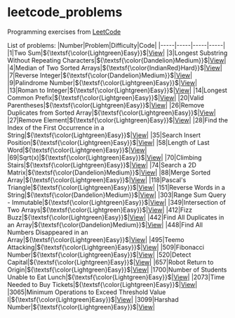# leetcode_problems
Programming exercises from [LeetCode](https://leetcode.com/problemset/)

List of problems:
|Number|Problem|Difficulty|Code|
|-----|-----|-----|-----|
|1|Two Sum|${\textsf{\color{Lightgreen}Easy}}$|[View](https://github.com/LucasGPrudente/leetcode_problems/tree/main/0001_two_sum)|
|3|Longest Substring Without Repeating Characters|${\textsf{\color{Dandelion}Medium}}$|[View](https://github.com/LucasGPrudente/leetcode_problems/tree/main/0003_longest_substring_without_repeating_characters)|
|4|Median of Two Sorted Arrays|${\textsf{\color{IndianRed}Hard}}$|[View](https://github.com/LucasGPrudente/leetcode_problems/tree/main/0004_median_of_two_sorted_arrays)|
|7|Reverse Integer|${\textsf{\color{Dandelion}Medium}}$|[View](https://github.com/LucasGPrudente/leetcode_problems/tree/main/0007_reverse_integer)|
|9|Palindrome Number|${\textsf{\color{Lightgreen}Easy}}$|[View](https://github.com/LucasGPrudente/leetcode_problems/tree/main/0009_palindrome_number)|
|13|Roman to Integer|${\textsf{\color{Lightgreen}Easy}}$|[View](https://github.com/LucasGPrudente/leetcode_problems/tree/main/0013_roman_to_integer)|
|14|Longest Common Prefix|${\textsf{\color{Lightgreen}Easy}}$|[View](https://github.com/LucasGPrudente/leetcode_problems/tree/main/0014_longest_common_prefix)|
|20|Valid Parentheses|${\textsf{\color{Lightgreen}Easy}}$|[View](https://github.com/LucasGPrudente/leetcode_problems/tree/main/0020_valid_parentheses)|
|26|Remove Duplicates from Sorted Array|${\textsf{\color{Lightgreen}Easy}}$|[View](https://github.com/LucasGPrudente/leetcode_problems/tree/main/0026_remove_duplicates_from_sorted_array)|
|27|Remove Element|${\textsf{\color{Lightgreen}Easy}}$|[View](https://github.com/LucasGPrudente/leetcode_problems/tree/main/0027_remove_element)|
|28|Find the Index of the First Occurrence in a String|${\textsf{\color{Lightgreen}Easy}}$|[View](https://github.com/LucasGPrudente/leetcode_problems/tree/main/0028_find_the_index_of_the_first_occurrence_in_a_string)|
|35|Search Insert Position|${\textsf{\color{Lightgreen}Easy}}$|[View](https://github.com/LucasGPrudente/leetcode_problems/tree/main/0035_search_insert_position)|
|58|Length of Last Word|${\textsf{\color{Lightgreen}Easy}}$|[View](https://github.com/LucasGPrudente/leetcode_problems/tree/main/0058_length_of_last_word)|
|69|Sqrt(x)|${\textsf{\color{Lightgreen}Easy}}$|[View](https://github.com/LucasGPrudente/leetcode_problems/tree/main/0069_sqrtx)|
|70|Climbing Stairs|${\textsf{\color{Lightgreen}Easy}}$|[View](https://github.com/LucasGPrudente/leetcode_problems/tree/main/0070_climbing_stairs)|
|74|Search a 2D Matrix|${\textsf{\color{Dandelion}Medium}}$|[View](https://github.com/LucasGPrudente/leetcode_problems/tree/main/0074_search_a_2d_matrix)|
|88|Merge Sorted Array|${\textsf{\color{Lightgreen}Easy}}$|[View](https://github.com/LucasGPrudente/leetcode_problems/tree/main/0088_merge_sorted_array)|
|118|Pascal's Triangle|${\textsf{\color{Lightgreen}Easy}}$|[View](https://github.com/LucasGPrudente/leetcode_problems/tree/main/0118_pascals_triangle)|
|151|Reverse Words in a String|${\textsf{\color{Dandelion}Medium}}$|[View](https://github.com/LucasGPrudente/leetcode_problems/tree/main/0151_reverse_words_in_a_string)|
|303|Range Sum Query - Immutable|${\textsf{\color{Lightgreen}Easy}}$|[View](https://github.com/LucasGPrudente/leetcode_problems/tree/main/0303_range_sum_query_immutable)|
|349|Intersection of Two Arrays|${\textsf{\color{Lightgreen}Easy}}$|[View](https://github.com/LucasGPrudente/leetcode_problems/tree/main/0349_intersection_of_two_arrays)|
|412|Fizz Buzz|${\textsf{\color{Lightgreen}Easy}}$|[View](https://github.com/LucasGPrudente/leetcode_problems/tree/main/0412_fizz_buzz)|
|442|Find All Duplicates in an Array|${\textsf{\color{Dandelion}Medium}}$|[View](https://github.com/LucasGPrudente/leetcode_problems/tree/main/0442_find_all_duplicates_in_an_array)|
|448|Find All Numbers Disappeared in an Array|${\textsf{\color{Lightgreen}Easy}}$|[View](https://github.com/LucasGPrudente/leetcode_problems/tree/main/0448_find_all_numbers_disappeared_in_an_array)|
|495|Teemo Attacking|${\textsf{\color{Lightgreen}Easy}}$|[View](https://github.com/LucasGPrudente/leetcode_problems/tree/main/0495_teemo_attacking)|
|509|Fibonacci Number|${\textsf{\color{Lightgreen}Easy}}$|[View](https://github.com/LucasGPrudente/leetcode_problems/tree/main/0509_fibonacci_number)|
|520|Detect Capital|${\textsf{\color{Lightgreen}Easy}}$|[View](https://github.com/LucasGPrudente/leetcode_problems/tree/main/0520_detect_capital)|
|657|Robot Return to Origin|${\textsf{\color{Lightgreen}Easy}}$|[View](https://github.com/LucasGPrudente/leetcode_problems/tree/main/0657_robot_return_to_origin)|
|1700|Number of Students Unable to Eat Lunch|${\textsf{\color{Lightgreen}Easy}}$|[View](https://github.com/LucasGPrudente/leetcode_problems/tree/main/1700_number_of_students_unable_to_eat_lunch)|
|2073|Time Needed to Buy Tickets|${\textsf{\color{Lightgreen}Easy}}$|[View](https://github.com/LucasGPrudente/leetcode_problems/tree/main/2073_time_needed_to_buy_tickets)|
|3065|Minimum Operations to Exceed Threshold Value I|${\textsf{\color{Lightgreen}Easy}}$|[View](https://github.com/LucasGPrudente/leetcode_problems/tree/main/3065_minimum_operations_to_exceed_threshold_value_i)|
|3099|Harshad Number|${\textsf{\color{Lightgreen}Easy}}$|[View](https://github.com/LucasGPrudente/leetcode_problems/tree/main/3099_harshad_number)|
